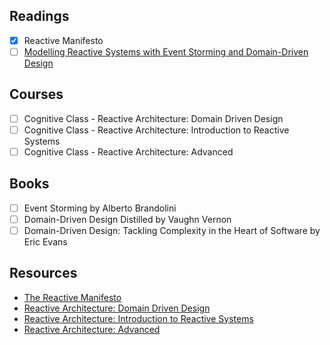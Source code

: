 ## Readings
- [X] Reactive Manifesto
- [ ] [Modelling Reactive Systems with Event Storming and Domain-Driven Design](https://blog.redelastic.com/corporate-arts-crafts-modelling-reactive-systems-with-event-storming-73c6236f5dd7)

## Courses
- [ ] Cognitive Class - Reactive Architecture: Domain Driven Design
- [ ] Cognitive Class - Reactive Architecture: Introduction to Reactive Systems
- [ ] Cognitive Class - Reactive Architecture: Advanced

## Books
- [ ] Event Storming by Alberto Brandolini
- [ ] Domain-Driven Design Distilled by Vaughn Vernon
- [ ] Domain-Driven Design: Tackling Complexity in the Heart of Software by Eric Evans

## Resources
- [The Reactive Manifesto](https://www.reactivemanifesto.org/)
- [Reactive Architecture: Domain Driven Design](https://cognitiveclass.ai/courses/reactive-architecture-ddd/)
- [Reactive Architecture: Introduction to Reactive Systems](https://cognitiveclass.ai/courses/reactive-architecture-introduction/)
- [Reactive Architecture: Advanced](https://cognitiveclass.ai/learn/reactive-architecture-advanced/)
